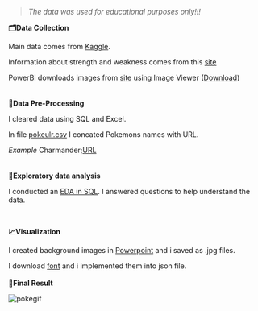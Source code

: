 >_The data was used for educational purposes only!!!_

**🗂️Data Collection**

Main data comes from [Kaggle](https://www.kaggle.com/datasets/abcsds/pokemon).

Information about strength and weakness comes from this [site](https://www.eurogamer.net/pokemon-go-type-chart-effectiveness-weaknesses)

PowerBi downloads images from [site](https://pokemondb.net/pokedex/national) using Image Viewer ([Download](https://community.powerbi.com/oxcrx34285/attachments/oxcrx34285/power-bi-designer/88377/1/ImgViewerVisual.0.1.0.zip))
</br></br></br>
**🧹Data Pre-Processing**

I cleared data using SQL and Excel.

In file [pokeulr.csv](https://raw.githubusercontent.com/sztyberj/PowerPokedex/main/Data/pokeurl.csv) I concated Pokemons names with URL.

_Example_ Charmander;[URL](https://img.pokemondb.net/artwork/large/charmander.jpg) 
</br></br></br>
**🔎Exploratory data analysis**

I conducted an [EDA in SQL](https://github.com/sztyberj/PowerPokedex/blob/main/Pokemons%20Data%20Exploratory.sql). I answered questions to help understand the data.

<br/>

**📈Visualization**

I created background images in [Powerpoint](https://github.com/sztyberj/PowerPokedex/blob/main/PokemonsTheme/Pokedex_template.pptx) and i saved as .jpg files.

I download [font](https://www.dafont.com/pkmn-rbygsc.font) and i implemented them into json file.
</br></br>
**🔴Final Result**


![pokegif](https://user-images.githubusercontent.com/54943867/169799700-59d73ae5-97da-4578-9aab-4c773125d0a5.gif)

